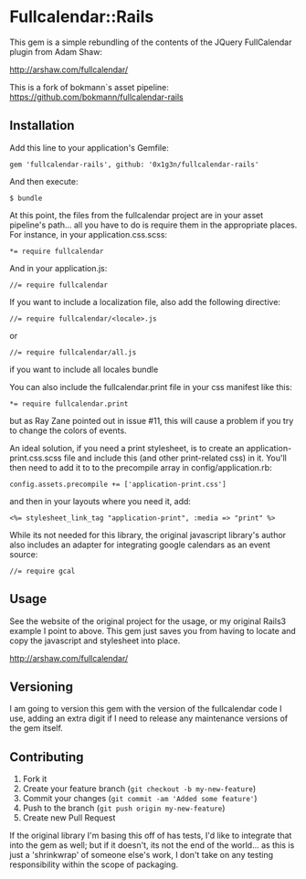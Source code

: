 # Fullcalendar::Rails

This gem is a simple rebundling of the contents of the JQuery FullCalendar plugin from Adam Shaw:

http://arshaw.com/fullcalendar/

This is a fork of bokmann`s asset pipeline: https://github.com/bokmann/fullcalendar-rails

## Installation

Add this line to your application's Gemfile:

    gem 'fullcalendar-rails', github: '0x1g3n/fullcalendar-rails'

And then execute:

    $ bundle

At this point, the files from the fullcalendar project are in your asset pipeline's path... all you have to do is require them in the appropriate places.  For instance, in your application.css.scss:

    *= require fullcalendar

And in your application.js:

    //= require fullcalendar

If you want to include a localization file, also add the following directive:

    //= require fullcalendar/<locale>.js

or 

    //= require fullcalendar/all.js

if you want to include all locales bundle

You can also include the fullcalendar.print file in your css manifest like this:

    *= require fullcalendar.print

but as Ray Zane pointed out in issue #11, this will cause a problem if you try to change the colors of events.

An ideal solution, if you need a print stylesheet, is to create an application-print.css.scss file and include this (and other print-related css) in it.  You'll then need to add it to to the precompile array in config/application.rb:

    config.assets.precompile += ['application-print.css']

and then in your layouts where you need it, add:

    <%= stylesheet_link_tag "application-print", :media => "print" %>


While its not needed for this library, the original javascript library's author also includes an adapter for integrating google calendars as an event source:

    //= require gcal

## Usage

See the website of the original project for the usage, or my original Rails3 example I point to above.  This gem just saves you from having to locate and copy the javascript and stylesheet into place.

http://arshaw.com/fullcalendar/

## Versioning

I am going to version this gem with the version of the fullcalendar code I use, adding an extra digit if I need to release any maintenance versions of the gem itself.

## Contributing

1. Fork it
2. Create your feature branch (`git checkout -b my-new-feature`)
3. Commit your changes (`git commit -am 'Added some feature'`)
4. Push to the branch (`git push origin my-new-feature`)
5. Create new Pull Request

If the original library I'm basing this off of has tests, I'd like to integrate that into the gem as well; but if it doesn't, its not the end of the world... as this is just a 'shrinkwrap' of someone else's work, I don't take on any testing responsibility within the scope of packaging.
